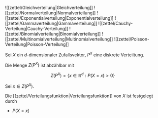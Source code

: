 ![[zettel/Gleichverteilung|Gleichverteilung]]
![[zettel/Normalverteilung|Normalverteilung]]
![[zettel/Exponentialverteilung|Exponentialverteilung]]
![[zettel/Gammaverteilung|Gammaverteilung]]
![[zettel/Cauchy-Verteilung|Cauchy-Verteilung]]
![[zettel/Binomialverteilung|Binomialverteilung]]
![[zettel/Multinomialverteilung|Multinomialverteilung]]
![[zettel/Poisson-Verteilung|Poisson-Verteilung]]

Sei $X$ ein $d$-dimensionaler Zufallsvektor, $P^X$ eine diskrete Verteiltung.

Die Menge $Z(P^X)$ ist abzählbar mit

$$
	Z(P^X) = \{ x \in \mathbb{R}^d : P(X = x) > 0 \}
$$

Sei $x \in Z(P^X)$.

Die [[zettel/Verteilungsfunktion|Verteilungsfunktion]] von $X$ ist festgelegt durch
- $P(X = x)$